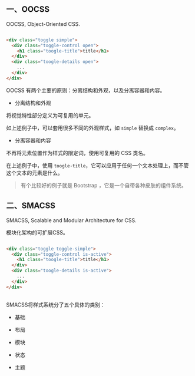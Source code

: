 
## 一、OOCSS

OOCSS, Object-Oriented CSS.

```html

<div class="toggle simple">
  <div class="toggle-control open">
    <h1 class="toogle-title">title</h1>
  </div>
  <div class="toogle-details open">
    ...
  </div>
</div>

```

OOCSS 有两个主要的原则：分离结构和外观，以及分离容器和内容。

- 分离结构和外观

将视觉特性部分定义为可复用的单元。

如上述例子中，可以套用很多不同的外观样式，如 `simple` 替换成 `complex`。

- 分离容器和内容

不再将元素位置作为样式的限定词，使用可复用的 CSS 类名。

在上述例子中，使用 `toogle-title`，它可以应用于任何一个文本处理上，而不管这个文本的元素是什么。


> 有个比较好的例子就是 Bootstrap ，它是一个自带各种皮肤的组件系统。



## 二、SMACSS

SMACSS, Scalable and Modular Architecture for CSS.

模块化架构的可扩展CSS。

```html

<div class="toggle toggle-simple">
  <div class="toggle-control is-active">
    <h1 class="toogle-title">title</h1>
  </div>
  <div class="toogle-details is-active">
    ...
  </div>
</div>
  
```

SMACSS将样式系统分了五个具体的类别：

- 基础

- 布局

- 模块

- 状态

- 主题
